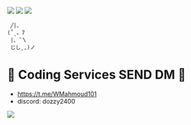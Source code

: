 ![](./profile-3d-contrib/profile-night-rainbow.svg)
![](CODEPULZEBanner.png)
<a href="https://t.me/WMahmoud101"><img src="https://img.shields.io/badge/Join%20my%20Telegram%20group-2CA5E0?style=for-the-badge&logo=telegram&labelColor=db44ad&color=5e2775"></a>
```
 ╱|、
(˚ˎ。7
 |、˜〵
 じしˍ,)ノ
```
# 🎫 Coding Services SEND DM 🎫
- https://t.me/WMahmoud101
- discord: dozzy2400

<img src="https://komarev.com/ghpvc/?username=WalidMahmoud101">
